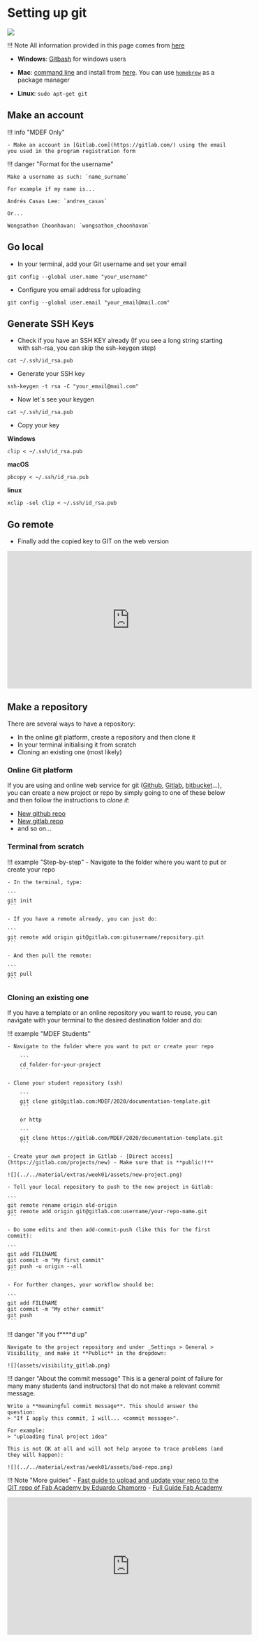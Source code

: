 # Setting up git

![](https://git-scm.com/images/logos/downloads/Git-Logo-Black.png)

!!! Note
    All information provided in this page comes from [here](https://git-scm.com/)

- **Windows**: [Gitbash](https://gitforwindows.org/) for windows users

- **Mac**: [command line](https://blog.teamtreehouse.com/introduction-to-the-mac-os-x-command-line) and install from [here](https://git-scm.com/download/mac). You can use [`homebrew`](https://brew.sh/) as a package manager

- **Linux**: `sudo apt-get git`
 
## Make an account

!!! info "MDEF Only"

    - Make an account in [Gitlab.com](https://gitlab.com/) using the email you used in the program registration form

!!! danger "Format for the username"
    
    Make a username as such: `name_surname`

    For example if my name is...

    Andrés Casas Lee: `andres_casas`

    Or...

    Wongsathon Choonhavan: `wongsathon_choonhavan`

## Go local

- In your terminal, add your Git username and set your email

```
git config --global user.name "your_username"
```

- Configure you email address for uploading

```
git config --global user.email "your_email@mail.com"
```

## Generate SSH Keys

- Check if you have an SSH KEY already (If you see a long string starting with ssh-rsa, you can skip the ssh-keygen step)

```
cat ~/.ssh/id_rsa.pub
```

- Generate your SSH key

```
ssh-keygen -t rsa -C "your_email@mail.com"
```

- Now let´s see your keygen

```
cat ~/.ssh/id_rsa.pub
```

- Copy your key

**Windows**

```
clip < ~/.ssh/id_rsa.pub
```

**macOS**

```
pbcopy < ~/.ssh/id_rsa.pub
```

**linux**

```
xclip -sel clip < ~/.ssh/id_rsa.pub
```

## Go remote

- Finally add the copied key to GIT on the web version

<div style="text-align: center;">
<iframe width="560" height="315" src="https://www.youtube.com/embed/54mxyLo3Mqk" frameborder="0" allow="accelerometer; autoplay; encrypted-media; gyroscope; picture-in-picture" allowfullscreen></iframe>
</div>

## Make a repository

There are several ways to have a repository:

- In the online git platform, create a repository and then clone it
- In your terminal initialising it from scratch
- Cloning an existing one (most likely)

### Online Git platform

If you are using and online web service for git ([Github](https://github.com/), [Gitlab](https://gitlab.com/), [bitbucket](https://bitbucket.org/)...), you can create a new project or repo by simply going to one of these below and then follow the instructions to _clone it_:

- [New github repo](https://github.com/new)
- [New gitlab repo](https://gitlab.com/projects/new)
- and so on...

### Terminal from scratch

!!! example "Step-by-step"
    - Navigate to the folder where you want to put or create your repo

    - In the terminal, type:

    ```
    git init
    ```

    - If you have a remote already, you can just do:

    ```
    git remote add origin git@gitlab.com:gitusername/repository.git
    ```

    - And then pull the remote:

    ```
    git pull
    ```

### Cloning an existing one

If you have a template or an online repository you want to reuse, you can navigate with your terminal to the desired destination folder and do:

!!! example "MDEF Students"

    - Navigate to the folder where you want to put or create your repo
        
        ```
        cd folder-for-your-project
        ```

    - Clone your student repository (ssh)

        ```
        git clone git@gitlab.com:MDEF/2020/documentation-template.git
        ```

        or http

        ```
        git clone https://gitlab.com/MDEF/2020/documentation-template.git
        ```

    - Create your own project in Gitlab - [Direct access](https://gitlab.com/projects/new) - Make sure that is **public!!**

    ![](../../material/extras/week01/assets/new-project.png)

    - Tell your local repository to push to the new project in Gitlab:

    ```
    git remote rename origin old-origin
    git remote add origin git@gitlab.com:username/your-repo-name.git
    ```

    - Do some edits and then add-commit-push (like this for the first commit):

    ```
    git add FILENAME
    git commit -m "My first commit"
    git push -u origin --all
    ```

    - For further changes, your workflow should be:

    ```
    git add FILENAME
    git commit -m "My other commit"
    git push
    ```

!!! danger "If you f****d up"

    Navigate to the project repository and under _Settings > General > Visibility_ and make it **Public** in the dropdown:

    ![](assets/visibility_gitlab.png)

!!! danger "About the commit message"
    This is a general point of failure for many many students (and instructors) that do not make a relevant commit message. 

    Write a **meaningful commit message**. This should answer the question: 
    > "If I apply this commit, I will... <commit message>". 
    
    For example: 
    > "uploading final project idea"
    
    This is not OK at all and will not help anyone to trace problems (and they will happen):

    ![](../../material/extras/week01/assets/bad-repo.png)

!!! Note "More guides"
    - [Fast guide to upload and update your repo to the GIT repo of Fab Academy by Eduardo Chamorro](http://fabacademy.org/2019/docs/FabAcademy-Tutorials/week01_principles_practices_project_management/git_simple.html)
    - [Full Guide Fab Academy](http://fabacademy.org/2019/docs/FabAcademy-Tutorials/week01_principles_practices_project_management/git_cheat_sheet.html)

<iframe width="560" height="315" src="https://www.youtube.com/embed/Y5cm-__K3sM" frameborder="0" allow="accelerometer; autoplay; clipboard-write; encrypted-media; gyroscope; picture-in-picture" allowfullscreen></iframe>